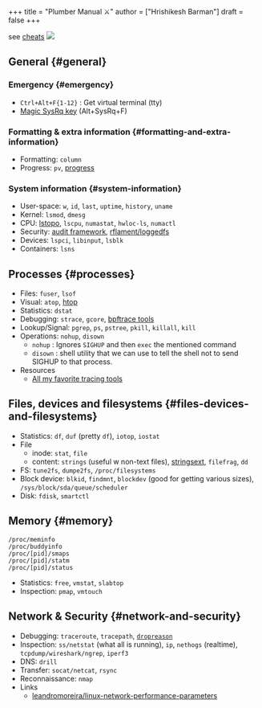 +++
title = "Plumber Manual ⚔"
author = ["Hrishikesh Barman"]
draft = false
+++

see [cheats](https://cheats.geekodour.org/)
![](/ox-hugo/plumber_manual-364908995.png)

<div class="outline-1 smol-table no-tags">

## General {#general}

<div class="outline-2 smol-table no-tags">

### Emergency {#emergency}

-   `Ctrl+Alt+F{1-12}` : Get virtual terminal (tty)
-   [Magic SysRq key](https://en.wikipedia.org/wiki/Magic_SysRq_key) (Alt+SysRq+F)

</div>

<div class="outline-2 smol-table no-tags">

### Formatting &amp; extra information {#formatting-and-extra-information}

-   Formatting: `column`
-   Progress: `pv`, [progress](https://sirupsen.com/progress)

</div>

<div class="outline-2 smol-table no-tags">

### System information {#system-information}

-   User-space: `w`, `id`, `last`, `uptime`, `history`, `uname`
-   Kernel: `lsmod`, `dmesg`
-   CPU: [lstopo](https://unix.stackexchange.com/questions/113544/interpret-the-output-of-lstopo), `lscpu`, `numastat`, `hwloc-ls`, `numactl`
-   Security: [audit framework](https://wiki.archlinux.org/title/Audit_framework), [rflament/loggedfs](https://github.com/rflament/loggedfs)
-   Devices: `lspci`, `libinput`, `lsblk`
-   Containers: `lsns`

</div>

</div>

<div class="outline-1 smol-table no-tags">

## Processes {#processes}

-   Files: `fuser`, `lsof`
-   Visual: `atop`, [htop](https://peteris.rocks/blog/htop/)
-   Statistics: `dstat`
-   Debugging: `strace`, `gcore`, [bpftrace tools](https://github.com/iovisor/bpftrace/tree/master/tools)
-   Lookup/Signal: `pgrep`, `ps`, `pstree`, `pkill`, `killall`, `kill`
-   Operations: `nohup`, `disown`
    -   `nohup` : Ignores `SIGHUP` and then `exec` the mentioned command
    -   `disown` : shell utility that we can use to tell the shell not to send SIGHUP to that process.
-   Resources
    -   [All my favorite tracing tools](https://lobste.rs/s/8992zd/all_my_favorite_tracing_tools_ebpf_qemu)

</div>

<div class="outline-1 smol-table no-tags">

## Files, devices and filesystems {#files-devices-and-filesystems}

-   Statistics: `df`, `duf` (pretty `df`), `iotop`, `iostat`
-   File
    -   inode: `stat`, `file`
    -   content: `strings` (useful w non-text files), [stringsext](https://github.com/getreu/stringsext), `filefrag`, `dd`
-   FS: `tune2fs`, `dumpe2fs`, `/proc/filesystems`
-   Block device: `blkid`, `findmnt`, `blockdev` (good for getting various sizes), `/sys/block/sda/queue/scheduler`
-   Disk: `fdisk`, `smartctl`

</div>

<div class="outline-1 smol-table no-tags">

## Memory {#memory}

```text
/proc/meminfo
/proc/buddyinfo
/proc/[pid]/smaps
/proc/[pid]/statm
/proc/[pid]/status
```

-   Statistics: `free`, `vmstat`, `slabtop`
-   Inspection: `pmap`, `vmtouch`

</div>

<div class="outline-1 smol-table no-tags">

## Network &amp; Security {#network-and-security}

-   Debugging: `traceroute`, `tracepath`, [`dropreason`](https://dxuuu.xyz/dropreason.html)
-   Inspection: `ss/netstat` (what all is running), `ip`, `nethogs` (realtime), `tcpdump/wireshark/ngrep`, `iperf3`
-   DNS: `drill`
-   Transfer: `socat/netcat`, `rsync`
-   Reconnaissance: `nmap`
-   Links
    -   [leandromoreira/linux-network-performance-parameters](https://github.com/leandromoreira/linux-network-performance-parameters)

</div>
